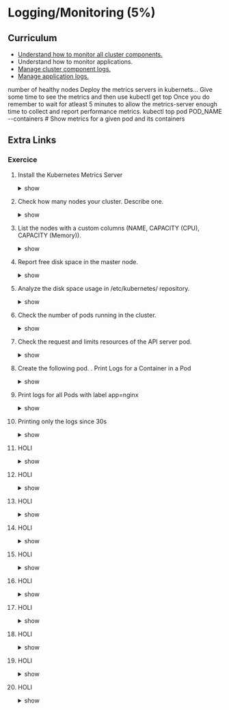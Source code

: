 # Logging/Monitoring (5%)


## Curriculum
* [Understand how to monitor all cluster components.](https://kubernetes.io/docs/tasks/debug-application-cluster/resource-usage-monitoring/)
* Understand how to monitor applications.
* [Manage cluster component logs.](https://kubernetes.io/docs/tasks/debug-application-cluster/debug-cluster/#looking-at-logs)
* [Manage application logs.](https://kubernetes.io/docs/concepts/cluster-administration/logging/)

number of healthy nodes
Deploy the metrics servers in kubernets... Give some time to see the metrics and then use kubectl get top
Once you do remember to wait for atleast 5 minutes to allow the metrics-server enough time to collect and report performance metrics.
kubectl top pod POD_NAME --containers               # Show metrics for a given pod and its containers

## Extra Links

### Exercice

1. Install the Kubernetes Metrics Server
    <details><summary>show</summary>
    <p>

    ```bash
    git clone https://github.com/kubernetes-incubator/metrics-server.git

    kubectl create -f  metrics-server/deploy/1.8+/
    ```

    </p>
    </details>

1. Check how many nodes your cluster. Describe one.
    <details><summary>show</summary>
    <p>

    ```bash
    kubectl get nodes
    NAME       STATUS   ROLES         AGE    VERSION
    k8s-0001   Ready    master,node   26d    v1.9.2+coreos.0
    k8s-0002   Ready    master,node   26d   v1.9.2+coreos.0
    k8s-0003   Ready    master,node   26d   v1.9.2+coreos.0
    k8s-0005   Ready    node          26d   v1.9.2+coreos.0

    kubectl describe nodes k8s-0001     
    ```

    </p>
    </details>

1. List the nodes with a custom columns (NAME, CAPACITY (CPU), CAPACITY (Memory)).
    <details><summary>show</summary>
    <p>

    ```bash
    kubectl get nodes k8s-0001  -o=custom-columns=NAME:.metadata.name,CPU:.status.capacity.cpu,MEMORY:.status.capacity.memory
    ```

    </p>
    </details>

1. Report free disk space in the master node.
    <details><summary>show</summary>
    <p>

    ```bash
    ssh master 'df -h'
    exit
    ```

    </p>
    </details>

1. Analyze the disk space usage in /etc/kubernetes/ repository.
    <details><summary>show</summary>
    <p>

    ```bash
    du -h /etc/kubernetes/
    36K     /etc/kubernetes/pki/etcd
    96K     /etc/kubernetes/pki
    20K     /etc/kubernetes/manifests
    152K    /etc/kubernetes/
    ```

    </p>
    </details>     

1. Check the number of pods running in the cluster.
    <details><summary>show</summary>
    <p>

    ```bash
    kubectl get pods --all-namespaces -o wide | grep <NODE_NAME> | wc -l
    ```

    </p>
    </details>  

1. Check the request and limits resources of the API server pod.
    <details><summary>show</summary>
    <p>

    ```bash
    kubectl describe pods <API_SERVER_POD_NAME>
    # Check the resources tag
    ```

    </p>
    </details>

1. Create the following pod. <LINK depployment>. Print Logs for a Container in a Pod 
    <details><summary>show</summary>
    <p>

    ```bash
    kubectl logs nginx-monitoring-65448542
    ```

    </p>
    </details>

1. Print logs for all Pods with label app=nginx
    <details><summary>show</summary>
    <p>

    ```bash
    solution
    ```

    </p>
    </details>

1. Printing only the logs since 30s
    <details><summary>show</summary>
    <p>

    ```bash
    kubectl logs nginx-78f5d695bd-czm8z --since=30s
    ```

    </p>
    </details>

1. HOLI
    <details><summary>show</summary>
    <p>

    ```bash
    solution
    ```

    </p>
    </details>

1. HOLI
    <details><summary>show</summary>
    <p>

    ```bash
    solution
    ```

    </p>
    </details>

1. HOLI
    <details><summary>show</summary>
    <p>

    ```bash
    solution
    ```

    </p>
    </details>

1. HOLI
    <details><summary>show</summary>
    <p>

    ```bash
    solution
    ```

    </p>
    </details>

1. HOLI
    <details><summary>show</summary>
    <p>

    ```bash
    solution
    ```

    </p>
    </details>

1. HOLI
    <details><summary>show</summary>
    <p>

    ```bash
    solution
    ```

    </p>
    </details>

1. HOLI
    <details><summary>show</summary>
    <p>

    ```bash
    solution
    ```

    </p>
    </details>

1. HOLI
    <details><summary>show</summary>
    <p>

    ```bash
    solution
    ```

    </p>
    </details>

1. HOLI
    <details><summary>show</summary>
    <p>

    ```bash
    solution
    ```

    </p>
    </details>

1. HOLI
    <details><summary>show</summary>
    <p>

    ```bash
    solution
    ```

    </p>
    </details>     
